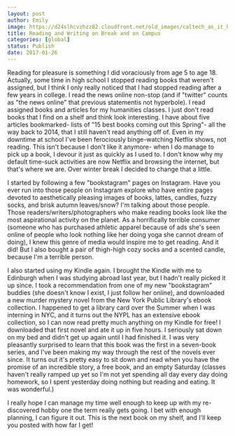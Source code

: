 ```yaml
---
layout: post
author: Emily
image: https://d24slhcvzhzz82.cloudfront.net/old_images/caltech_as_it_happens/6a0105349b8251970b01b7c8ce349e970b.png
title: Reading and Writing on Break and on Campus
categories: [global]
status: Publish
date: 2017-01-26
---
```



Reading for pleasure is something I did voraciously from age 5 to age 18. Actually, some time in high school I stopped reading books that weren't assigned, but I think I only really noticed that I had stopped reading after a few years in college. I read the news online non-stop (and if "twitter" counts as "the news online" that previous statementis not hyperbole). I read assigned books and articles for my humanities classes. I just don't read books that I find on a shelf and think look interesting. I have about five articles bookmarked- lists of "15 best books coming out this Spring"- all the way back to 2014, that I still haven't read anything off of. Even in my downtime at school I've been ferociously binge-watching Netflix shows, not reading. This isn't because I don't like it anymore- when I do manage to pick up a book, I devour it just as quickly as I used to. I don't know why my default time-suck activities are now Netflix and browsing the internet, but that's where we are. Over winter break I decided to change that a little.

I started by following a few "bookstagram" pages on Instagram. Have you ever run into those people on Instagram explore who have entire pages devoted to aesthetically pleasing images of books, lattes, candles, fuzzy socks, and brisk autumn leaves/snow? I'm talking about those people. Those readers/writers/photographers who make reading books look like the most aspirational activity on the planet. As a horrifically terrible consumer (someone who has purchased athletic apparel because of ads she's seen online of people who look nothing like her doing yoga she cannot dream of doing), I knew this genre of media would inspire me to get reading. And it did! But I also bought a pair of thigh-high cozy socks and a scented candle, because I'm a terrible person.

I also started using my Kindle again. I brought the Kindle with me to Edinburgh when I was studying abroad last year, but I hadn't really picked it up since. I took a recommendation from one of my new "bookstagram" buddies (she doesn't know I exist, I just follow her online), and downloaded a new murder mystery novel from the New York Public Library's ebook collection. I happened to get a library card over the Summer when I was interning in NYC, and it turns out the NYPL has an extensive ebook collection, so I can now read pretty much anything on my Kindle for free! I downloaded that first novel and ate it up in five hours. I seriously sat down on my bed and didn't get up again until I had finished it. I was very pleasantly surprised to learn that this book was the first in a seven-book series, and I've been making my way through the rest of the novels ever since. It turns out it's pretty easy to sit down and read when you have the promise of an incredible story, a free book, and an empty Saturday (classes haven't really ramped up yet so I'm not yet spending all day every day doing homework, so I spent yesterday doing nothing but reading and eating. It was wonderful.)

I really hope I can manage my time well enough to keep up with my re-discovered hobby one the term really gets going. I bet with enough planning, I can figure it out. This is the next book on my shelf, and I'll keep you posted with how far I get!
